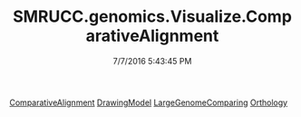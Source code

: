 ﻿---
title: SMRUCC.genomics.Visualize.ComparativeAlignment
date: 7/7/2016 5:43:45 PM
---

[ComparativeAlignment](T-SMRUCC.genomics.Visualize.ComparativeAlignment.ComparativeAlignment.html)
[DrawingModel](T-SMRUCC.genomics.Visualize.ComparativeAlignment.DrawingModel.html)
[LargeGenomeComparing](T-SMRUCC.genomics.Visualize.ComparativeAlignment.LargeGenomeComparing.html)
[Orthology](T-SMRUCC.genomics.Visualize.ComparativeAlignment.Orthology.html)
